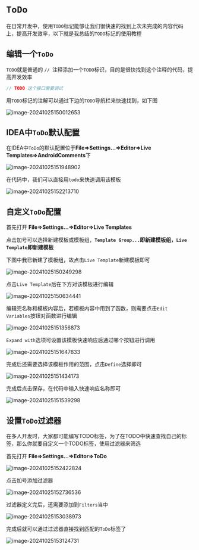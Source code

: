 # `ToDo`

在日常开发中，使用`TODO`标记能够让我们很快速的找到上次未完成的内容代码上，提高开发效率，以下就是我总结的`TODO`标记的使用教程

## 编辑一个`ToDo`

`TODO`就是普通的 `// `注释添加一个`TODO`标识，目的是很快找到这个注释的代码，提高开发效率

```java
// TODO 这个接口需要调试
```

用`TODO`标记的注解可以通过下边的`TODO`导航栏来快速找到，如下图

![image-20241025150012653](assets/image-20241025150012653.png)

## IDEA中`ToDo`默认配置

在IDEA中`ToDo`的默认配置位于**File=>Settings…=>Editor=>Live Templates=>AndroidComments**下

![image-20241025151948902](assets/image-20241025151948902.png)

在代码中，我们可以直接用`todo`来快速调用该模板

![image-20241025152213710](assets/image-20241025152213710.png)

## 自定义`ToDo`配置

首先打开 **File=>Settings…=>Editor=>Live Templates**

点击加号可以选择新建模板或模板组，**`Template Group...`即新建模板组，`Live Template`即新建模板**

下图中我已新建了模板组，故点击`Live Template`新建模板即可

![image-20241025150249298](assets/image-20241025150249298.png)

点击`Live Template`后在下方对该模板进行编辑

![image-20241025150634441](assets/image-20241025150634441.png)

编辑完名称和模板内容后，若模板内容中用到了函数，则需要点击`Edit Variables`按钮对函数进行编辑

![image-20241025151356873](assets/image-20241025151356873.png)

`Expand with`选项可设置该模板快速响应后通过哪个按钮进行调用

![image-20241025151647833](assets/image-20241025151647833.png)

完成后还需要选择该模板作用的范围，点击`Define`选择即可

![image-20241025151434173](assets/image-20241025151434173.png)

完成后点击保存，在代码中输入快速响应名称即可

![image-20241025151539298](assets/image-20241025151539298.png)

## 设置`ToDo`过滤器

在多人开发时，大家都可能编写TODO标签，为了在TODO中快速查找自己的标签，那么你就要自定义一个TODO标签，使用过滤器来筛选

首先打开 **File=>Settings…=>Editor=>ToDo**

![image-20241025152422824](assets/image-20241025152422824.png)

点击加号添加过滤器

![image-20241025152736536](assets/image-20241025152736536.png)

过滤器定义完后，还需要添加到`Filters`当中

![image-20241025153038973](assets/image-20241025153038973.png)

完成后就可以通过过滤器直接找到匹配的`ToDo`标签了

![image-20241025153124731](assets/image-20241025153124731.png)
